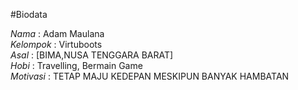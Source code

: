 #Biodata

*Nama*  : Adam Maulana  
*Kelompok* : Virtuboots  
*Asal*  : [BIMA,NUSA TENGGARA BARAT]  
*Hobi*  : Travelling, Bermain Game  
*Motivasi* : TETAP MAJU KEDEPAN MESKIPUN BANYAK HAMBATAN
